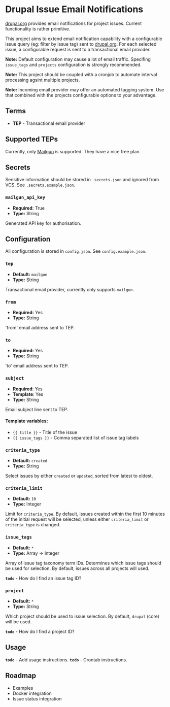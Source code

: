 # Drupal Issue Email Notifications

[drupal.org](https://drupal.org) provides email notifications for project
issues. Current functionality is rather primitive.

This project aims to extend email notification capability with a configurable
issue query (eg: filter by issue tag) sent to [drupal.org](https://drupal.org).
For each selected issue, a configurable request is sent to a transactional
email provider.

**Note:** Default configuration may cause a lot of email traffic. Specifing
`issue_tags` and `projects` configuration is strongly recommended.

**Note:** This project should be coupled with a cronjob to automate interval
processing agsint multiple projects.

**Note:** Incoming email provider may offer an automated tagging system. Use
that combined with the projects configurable options to your advantage.

## Terms

- **TEP** - Transactional email provider

## Supported TEPs

Currently, only [Mailgun](https://www.mailgun.com) is supported. They have a
nice free plan.

## Secrets

Sensitive information should be stored in `.secrets.json` and ignored from VCS.
See `.secrets.example.json`.

### `mailgun_api_key`

- **Required:** True
- **Type:** String

Generated API key for authorisation.

## Configuration

All configuration is stored in `config.json`. See `config.example.json`.

### `tep`

- **Default:** `mailgun`
- **Type:** String

Transactional email provider, currently only supports `mailgun`.

### `from`

- **Required:** Yes
- **Type:** String

'from' email address sent to TEP.

### `to`

- **Required:** Yes
- **Type:** String

'to' email address sent to TEP.

### `subject`

- **Required**: Yes
- **Template**: Yes
- **Type:** String

Email subject line sent to TEP.

#### Template variables:

- `{{ title }}` - Title of the issue
- `{{ issue_tags }}` - Comma separated list of issue tag labels

### `criteria_type`

- **Default:** `created`
- **Type:** String

Select issues by either `created` or `updated`, sorted from latest to oldest.

### `criteria_limit`

- **Default:** `10`
- **Type:** Integer

Limit for `criteria_type`. By default, issues created within the first 10
minutes of the initial request will be selected, unless either `criteria_limit`
or `criteria_type` is changed.

### `issue_tags`

- **Default:** `*`
- **Type:** Array => Integer

Array of issue tag taxonomy term IDs. Determines which issue tags should
be used for selection. By default, issues across all projects will used.

**`todo`** - How do I find an issue tag ID?

### `project`

- **Default:** `*`
- **Type:** String

Which project should be used to issue selection. By default, `drupal` (core)
will be used.

**`todo`** - How do I find a project ID?

## Usage

**`todo`** - Add usage instructions.
**`todo`** - Crontab instructions.

## Roadmap

- Examples
- Docker integration
- Issue status integration


